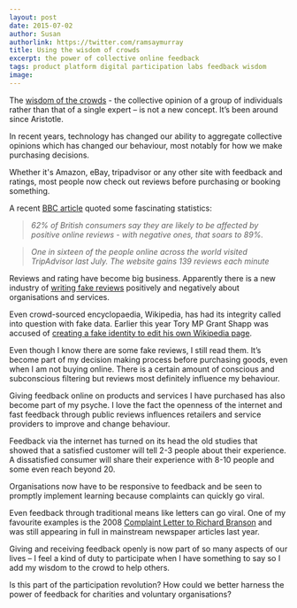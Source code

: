 ```yaml
---
layout: post
date: 2015-07-02
author: Susan
authorlink: https://twitter.com/ramsaymurray
title: Using the wisdom of crowds
excerpt: the power of collective online feedback
tags: product platform digital participation labs feedback wisdom
image: 
---
```

The [wisdom of the crowds](https://en.m.wikipedia.org/wiki/Wisdom_of_the_crowd) - the collective opinion of a group of individuals rather than that of a single expert – is not a new concept.  It’s been around since Aristotle.

In recent years, technology has changed our ability to aggregate collective opinions which has changed our behaviour, most notably for how we make purchasing decisions.

Whether it's Amazon, eBay, tripadvisor or any other site with feedback and ratings, most people now check out reviews before purchasing or booking something.

A recent [BBC article](http://www.bbc.co.uk/news/business-33205905) quoted some fascinating statistics:

> *62% of British consumers say they are likely to be affected by positive online reviews - with negative ones, that soars to 89%.*

> *One in sixteen of the people online across the world visited TripAdvisor last July. The website gains 139 reviews each minute*

Reviews and rating have become big business.  Apparently there is a new industry of [writing fake reviews](http://www.theguardian.com/money/2013/jan/26/fake-reviews-plague-consumer-websites) positively and negatively about organisations and services.

Even crowd-sourced encyclopaedia, Wikipedia, has had its integrity called into question with fake data.  Earlier this year Tory MP Grant Shapp was accused of [creating a fake identity to edit his own Wikipedia page](http://metro.co.uk/2015/04/22/tory-mp-accused-of-creating-fake-online-identity-to-edit-his-own-wikipedia-page-5161085/).

Even though I know there are some fake reviews, I still read them.  It’s become part of my decision making process before purchasing goods, even when I am not buying online. There is a certain amount of conscious and subconscious filtering but reviews most definitely influence my behaviour.

Giving feedback online on products and services I have purchased has also become part of my psyche.  I love the fact the openness of the internet and fast feedback through public reviews influences retailers and service providers to improve and change behaviour.

Feedback via the internet has turned on its head the old studies that showed  that a satisfied customer will tell 2-3 people about their experience. A dissatisfied consumer will share their experience  with 8-10 people and some even reach beyond 20.

Organisations now have to be responsive to feedback and be seen to promptly implement learning because complaints can quickly go viral.

Even feedback through traditional means like letters can go viral.  One of my favourite examples is the 2008 [Complaint Letter to Richard Branson](http://www.telegraph.co.uk/travel/travelnews/4344890/Virgin-the-worlds-best-passenger-complaint-letter.html) and was still appearing in full in mainstream newspaper articles last year.
 
Giving and receiving feedback openly is now part of so many aspects of our lives – I feel a kind of duty to participate when I have something to say so I add my wisdom to the crowd to help others.  

Is this part of the participation revolution?  How could we better harness the power of feedback for charities and voluntary organisations?
